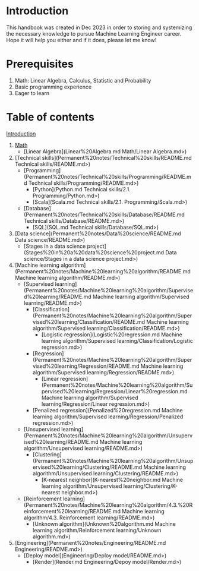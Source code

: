 # Introduction

This handbook was created in Dec 2023 in order to storing and systemizing the necessary knowledge to pursue Machine Learning Engineer career. Hope it will help you either and if it does, please let me know!

# Prerequisites

1. Math: Linear Algebra, Calculus, Statistic and Probability
2. Basic programming experience
3. Eager to learn

# Table of contents

[Introduction](Permanent%20notes/README.md)
1. [Math](Permanent%20notes/Math/README.md>)
	- [Linear Algebra](Linear%20Algebra.md Math/Linear Algebra.md>)
2. [Technical skills](Permanent%20notes/Technical%20skills/README.md Technical skills/README.md>)
	- [Programming](Permanent%20notes/Technical%20skills/Programming/README.md Technical skills/Programming/README.md>)
		- [Python](Python.md Technical skills/2.1. Programming/Python.md>)
		- [Scala](Scala.md Technical skills/2.1. Programming/Scala.md>)
	- [Database](Permanent%20notes/Technical%20skills/Database/README.md Technical skills/Database/README.md>)
		- [SQL](SQL.md Technical skills/Database/SQL.md>)
3. [Data science](Permanent%20notes/Data%20science/README.md Data science/README.md>)
	- [Stages in a data science project](Stages%20in%20a%20data%20science%20project.md Data science/Stages in a data science project.md>)
4. [Machine learning algorithm](Permanent%20notes/Machine%20learning%20algorithm/README.md Machine learning algorithm/README.md>)
	- [Supervised learning](Permanent%20notes/Machine%20learning%20algorithm/Supervised%20learning/README.md Machine learning algorithm/Supervised learning/README.md>)
		- [Classification](Permanent%20notes/Machine%20learning%20algorithm/Supervised%20learning/Classification/README.md Machine learning algorithm/Supervised learning/Classification/README.md>)
			- [Logistic regression](Logistic%20regression.md Machine learning algorithm/Supervised learning/Classification/Logistic regression.md>)
		- [Regression](Permanent%20notes/Machine%20learning%20algorithm/Supervised%20learning/Regression/README.md Machine learning algorithm/Supervised learning/Regression/README.md>)
			- [Linear regression](Permanent%20notes/Machine%20learning%20algorithm/Supervised%20learning/Regression/Linear%20regression.md Machine learning algorithm/Supervised learning/Regression/Linear regression.md>)
		- [Penalized regression](Penalized%20regression.md Machine learning algorithm/Supervised learning/Regression/Penalized regression.md>)
	- [Unsupervised learning](Permanent%20notes/Machine%20learning%20algorithm/Unsupervised%20learning/README.md Machine learning algorithm/Unsupervised learning/README.md>)
		- [Clustering](Permanent%20notes/Machine%20learning%20algorithm/Unsupervised%20learning/Clustering/README.md Machine learning algorithm/Unsupervised learning/Clustering/README.md>)
			- [K-nearest neighbor](K-nearest%20neighbor.md Machine learning algorithm/Unsupervised learning/Clustering/K-nearest neighbor.md>)
	- [Reinforcement learning](Permanent%20notes/Machine%20learning%20algorithm/4.3.%20Reinforcement%20learning/README.md Machine learning algorithm/4.3. Reinforcement learning/README.md>)
		- [Unknown algorithm](Unknown%20algorithm.md Machine learning algorithm/Reinforcement learning/Unknown algorithm.md>)
5. [Engineering](Permanent%20notes/Engineering/README.md Engineering/README.md>)
	- [Deploy model](Engineering/Deploy model/README.md>)
		- [Render](Render.md Engineering/Depoy model/Render.md>)
